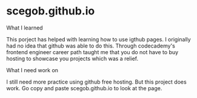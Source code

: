 # scegob.github.io

What I learned

This porject has helped with learning how to use igthub pages. I originally had no idea that github was able to do this. Through codecademy's frontend engineer career path taught me that you do not have to buy hosting to showcase you projects which was a relief. 

What I need work on

I still need more practice using github free hosting. But this project  does work. Go copy and paste scegob.github.io to look at the page.
